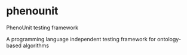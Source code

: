 # phenounit
PhenoUnit testing framework

A programming language independent testing framework for ontology-based algorithms
